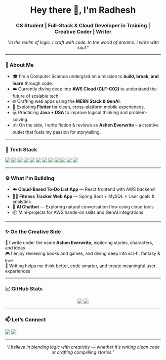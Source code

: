 <h1 align="center">Hey there 👋, I'm Radhesh</h1>
<h3 align="center">CS Student | Full-Stack & Cloud Developer in Training | Creative Coder | Writer</h3>

<p align="center">
  <em>"In the realm of logic, I craft with code. In the world of dreams, I write with soul."</em>
</p>

---

### 🚀 About Me

- 🎓 I'm a Computer Science undergrad on a mission to **build, break, and learn** through code.
- ☁️ Currently diving deep into **AWS Cloud (CLF-C02)** to understand the future of scalable tech.
- 🌐 Crafting web apps using the **MERN Stack & GenAI**.
- 📱 Exploring **Flutter** for clean, cross-platform mobile experiences.
- 💻 Practicing **Java + DSA** to improve logical thinking and problem-solving.
- ✍️ On the side, I write fiction & reviews as **Ashen Everwrite** – a creative outlet that fuels my passion for storytelling.

---

### 🧰 Tech Stack

<p align="left">
  <img src="https://img.shields.io/badge/Java-ED8B00?style=for-the-badge&logo=java&logoColor=white"/>
  <img src="https://img.shields.io/badge/Javascript-F7DF1E?style=for-the-badge&logo=javascript&logoColor=black"/>
  <img src="https://img.shields.io/badge/React-20232A?style=for-the-badge&logo=react&logoColor=61DAFB"/>
  <img src="https://img.shields.io/badge/Node.js-339933?style=for-the-badge&logo=node.js&logoColor=white"/>
  <img src="https://img.shields.io/badge/Express.js-000000?style=for-the-badge&logo=express&logoColor=white"/>
  <img src="https://img.shields.io/badge/MongoDB-4EA94B?style=for-the-badge&logo=mongodb&logoColor=white"/>
  <img src="https://img.shields.io/badge/MySQL-00758F?style=for-the-badge&logo=mysql&logoColor=white"/>
  <img src="https://img.shields.io/badge/Flutter-02569B?style=for-the-badge&logo=flutter&logoColor=white"/>
  <img src="https://img.shields.io/badge/Dart-0175C2?style=for-the-badge&logo=dart&logoColor=white"/>
  <img src="https://img.shields.io/badge/AWS-232F3E?style=for-the-badge&logo=amazon-aws&logoColor=white"/>
  <img src="https://img.shields.io/badge/Git-F05032?style=for-the-badge&logo=git&logoColor=white"/>
  <img src="https://img.shields.io/badge/GitHub-181717?style=for-the-badge&logo=github&logoColor=white"/>
</p>

---

### ⚙️ What I'm Building

- ☁️ **Cloud-Based To-Do List App** — React frontend with AWS backend
- 🏋️‍♂️ **Fitness Tracker Web App** — Spring Boot + MySQL + User goals & analytics
- 🤖 **AI Chatbot** — Exploring natural conversation flow using cloud tools
- 📦 Mini-projects for AWS hands-on skills and GenAI integrations

---

### ✨ On the Creative Side

📝 I write under the name **Ashen Everwrite**, exploring stories, characters, and ideas  
🎮 I enjoy reviewing books and games, and diving deep into sci-fi, fantasy & lore  
🌌 Writing helps me think better, code smarter, and create meaningful user experiences  

---

### 📈 GitHub Stats

<p align="center">
  <img src="https://github-readme-stats.vercel.app/api?username=Radhesh20&show_icons=true&theme=tokyonight&cache_seconds=60" />
  <img src="https://github-readme-streak-stats.herokuapp.com/?user=Radhesh20&theme=tokyonight&date_format=M%20j%5B%2C%20Y%5D" />
</p>

---

### 📫 Let’s Connect

<p align="left">
  <a href="mailto:radheshkumar2004@gmail.com"><img src="https://img.shields.io/badge/Gmail-D14836?style=for-the-badge&logo=gmail&logoColor=white" /></a>
  <a href="https://www.linkedin.com/in/radheshkumarkm"><img src="https://img.shields.io/badge/LinkedIn-0A66C2?style=for-the-badge&logo=linkedin&logoColor=white" /></a>
</p>

---

<p align="center"><em>“I believe in blending logic with creativity — whether it's writing clean code or crafting compelling stories.”</em></p>
